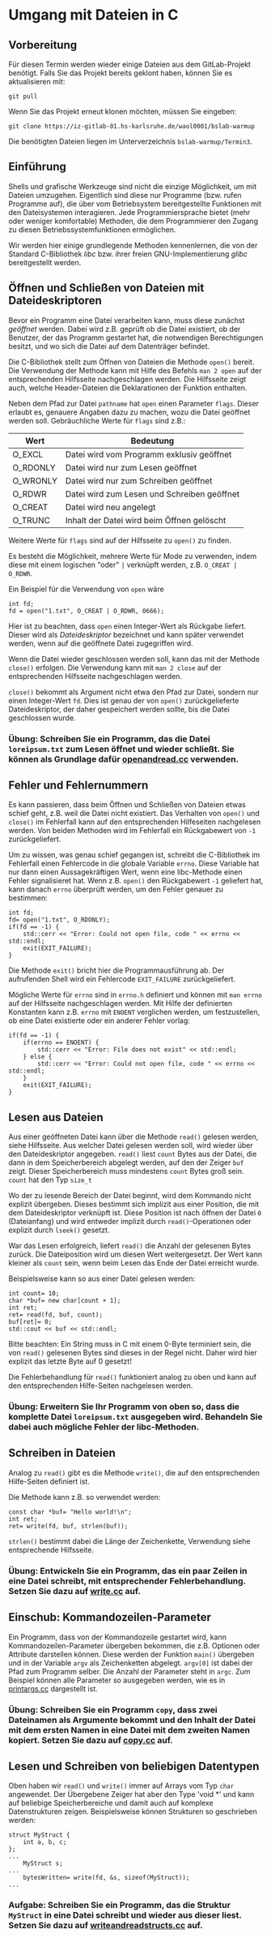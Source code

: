 # Umgang mit Dateien in C

## Vorbereitung

Für diesen Termin werden wieder einige Dateien aus dem GitLab-Projekt benötigt. Falls Sie das Projekt bereits geklont haben, können Sie es aktualisieren mit:

    git pull

Wenn Sie das Projekt erneut klonen möchten, müssen Sie eingeben:

    git clone https://iz-gitlab-01.hs-karlsruhe.de/waol0001/bslab-warmup
    
Die benötigten Dateien liegen im Unterverzeichnis `bslab-warmup/Termin3`.

## Einführung

Shells und grafische Werkzeuge sind nicht die einzige Möglichkeit, um mit Dateien umzugehen. Eigentlich sind diese nur Programme (bzw. rufen Programme auf), die über vom Betriebsystem bereitgestellte Funktionen mit den Dateisystemen interagieren. Jede Programmiersprache bietet (mehr oder weniger komfortable) Methoden, die dem Programmierer den Zugang zu diesen Betriebssystemfunktionen ermöglichen.

Wir werden hier einige grundlegende Methoden kennenlernen, die von der Standard C-Bibliothek _libc_ bzw. ihrer freien GNU-Implementierung _glibc_ bereitgestellt werden.

## Öffnen und Schließen von Dateien mit Dateideskriptoren

Bevor ein Programm eine Datei verarbeiten kann, muss diese zunächst _geöffnet_ werden. Dabei wird z.B. geprüft ob die Datei existiert, ob der Benutzer, der das Programm gestartet hat, die notwendigen Berechtigungen besitzt, und wo sich die Datei auf dem Datenträger befindet.

Die C-Bibliothek stellt zum Öffnen von Dateien die Methode `open()` bereit. Die Verwendung der Methode kann mit Hilfe des Befehls `man 2 open` auf der entsprechenden Hilfsseite nachgeschlagen werden. Die Hilfsseite zeigt auch, welche Header-Dateien die Deklarationen der Funktion enthalten.

Neben dem Pfad zur Datei `pathname` hat `open` einen Parameter `flags`. Dieser erlaubt es, genauere Angaben dazu zu machen, wozu die Datei geöffnet werden soll. Gebräuchliche Werte für `flags` sind z.B.:

|Wert|Bedeutung|
|---|---|
|O_EXCL | Datei wird vom Programm exklusiv geöffnet |
| O_RDONLY | Datei wird nur zum Lesen geöffnet | 
| O_WRONLY | Datei wird nur zum Schreiben geöffnet |
|O_RDWR | Datei wird zum Lesen und Schreiben geöffnet |
|O_CREAT | Datei wird neu angelegt |
|O_TRUNC | Inhalt der Datei wird beim Öffnen gelöscht |

Weitere Werte für `flags` sind auf der Hilfsseite zu `open()` zu finden.

Es besteht die Möglichkeit, mehrere Werte für Mode zu verwenden, indem diese mit einem logischen "oder" `|` verknüpft werden, z.B. `O_CREAT | O_RDWR`.

Ein Beispiel für die Verwendung von `open` wäre

    int fd;
    fd = open("1.txt", O_CREAT | O_RDWR, 0666);
    
Hier ist zu beachten, dass `open` einen Integer-Wert als Rückgabe liefert. Dieser wird als _Dateideskriptor_ bezeichnet und kann später verwendet werden, wenn auf die geöffnete Datei zugegriffen wird.

Wenn die Datei wieder geschlossen werden soll, kann das mit der Methode `close()` erfolgen. Die Verwendung kann mit `man 2 close` auf der entsprechenden Hilfsseite nachgeschlagen werden.

`close()` bekommt als Argument nicht etwa den Pfad zur Datei, sondern nur einen Integer-Wert `fd`. Dies ist genau der von `open()` zurückgelieferte Dateideskriptor, der daher gespeichert werden sollte, bis die Datei geschlossen wurde.

### Übung: Schreiben Sie ein Programm, das die Datei `loreipsum.txt` zum Lesen öffnet und wieder schließt. Sie können als Grundlage dafür [openandread.cc](./openandread.cc) verwenden.

## Fehler und Fehlernummern

Es kann passieren, dass beim Öffnen und Schließen von Dateien etwas schief geht, z.B. weil die Datei nicht existiert. Das Verhalten von `open()` und `close()` im Fehlerfall kann auf den entsprechenden Hilfeseiten nachgelesen werden. Von beiden Methoden wird im Fehlerfall ein Rückgabewert von `-1` zurückgeliefert.

Um zu wissen, was genau schief gegangen ist, schreibt die C-Bibliothek im Fehlerfall einen Fehlercode in die globale Variable `errno`. Diese Variable hat nur dann einen Aussagekräftigen Wert, wenn eine libc-Methode einen Fehler signalisieret hat. Wenn z.B. `open()` den Rückgabewert `-1` geliefert hat, kann danach `errno` überprüft werden, um den Fehler genauer zu bestimmen:

	int fd;
	fd= open("1.txt", O_RDONLY);
	if(fd == -1) {
		std::cerr << "Error: Could not open file, code " << errno << std::endl;
		exit(EXIT_FAILURE);
	}
	
Die Methode `exit()` bricht hier die Programmausführung ab. Der aufrufenden Shell wird ein Fehlercode `EXIT_FAILURE` zurückgeliefert.

Mögliche Werte für `errno` sind in `errno.h` definiert und können mit `man errno` auf der Hilfsseite nachgeschlagen werden. Mit Hilfe der definierten Konstanten kann z.B. `errno` mit `ENOENT` verglichen werden, um festzustellen, ob eine Datei existierte oder ein anderer Fehler vorlag:

	if(fd == -1) {
		if(errno == ENOENT) {
			std::cerr << "Error: File does not exist" << std::endl;
		} else {
			std::cerr << "Error: Could not open file, code " << errno << std::endl;
		}
		exit(EXIT_FAILURE);
	}

## Lesen aus Dateien

Aus einer geöffneten Datei kann über die Methode `read()` gelesen werden, siehe Hilfsseite. Aus welcher Datei gelesen werden soll, wird wieder über den Dateideskriptor angegeben. `read()` liest `count` Bytes aus der Datei, die dann in dem Speicherbereich abgelegt werden, auf den der Zeiger `buf` zeigt. Dieser Speicherbereich muss mindestens `count` Bytes groß sein. `count` hat den Typ `size_t`

Wo der zu lesende Bereich der Datei beginnt, wird dem Kommando nicht explizit übergeben. Dieses bestimmt sich implizit aus einer Position, die mit dem Dateideskriptor verknüpft ist. Diese Position ist nach öffnen der Datei `0` (Dateianfang) und wird entweder implizit durch `read()`-Operationen oder explizit durch `lseek()` gesetzt.

War das Lesen erfolgreich, liefert `read()` die Anzahl der gelesenen Bytes zurück. Die Dateiposition wird um diesen Wert weitergesetzt. Der Wert kann kleiner als `count` sein, wenn beim Lesen das Ende der Datei erreicht wurde.

Beispielsweise kann so aus einer Datei gelesen werden:

	int count= 10;
	char *buf= new char[count + 1];
	int ret;
	ret= read(fd, buf, count);
	buf[ret]= 0;
	std::cout << buf << std::endl; 

Bitte beachten: Ein String muss in C mit einem 0-Byte terminiert sein, die von `read()` gelesenen Bytes sind dieses in der Regel nicht. Daher wird hier explizit das letzte Byte auf 0 gesetzt!

Die Fehlerbehandlung für `read()` funktioniert analog zu oben und kann auf den entsprechenden Hilfe-Seiten nachgelesen werden.

### Übung: Erweitern Sie Ihr Programm von oben so, dass die komplette Datei `loreipsum.txt` ausgegeben wird. Behandeln Sie dabei auch mögliche Fehler der libc-Methoden.

## Schreiben in Dateien

Analog zu `read()` gibt es die Methode `write()`, die auf den entsprechenden Hilfe-Seiten definiert ist.

Die Methode kann z.B. so verwendet werden:

	const char *buf= "Hello world!\n";
	int ret;
	ret= write(fd, buf, strlen(buf));

`strlen()` bestimmt dabei die Länge der Zeichenkette, Verwendung siehe entsprechende Hilfsseite.

### Übung: Entwickeln Sie ein Programm, das ein paar Zeilen in eine Datei schreibt, mit entsprechender Fehlerbehandlung. Setzen Sie dazu auf [write.cc](./write.cc) auf.

## Einschub: Kommandozeilen-Parameter

Ein Programm, dass von der Kommandozeile gestartet wird, kann Kommandozeilen-Parameter übergeben bekommen, die z.B. Optionen oder Attribute darstellen können. Diese werden der Funktion `main()` übergeben und in der Variable `argv` als Zeichenketten abgelegt. `argv[0]` ist dabei der Pfad zum Programm selber. Die Anzahl der Parameter steht in `argc`. Zum Beispiel können alle Parameter so ausgegeben werden, wie es in [printargs.cc](./printargs.cc) dargestellt ist.
	
### Übung: Schreiben Sie ein Programm `copy`, dass zwei Dateinamen als Argumente bekommt und den Inhalt der Datei mit dem ersten Namen in eine Datei mit dem zweiten Namen kopiert. Setzen Sie dazu auf [copy.cc](./copy.cc) auf.

## Lesen und Schreiben von beliebigen Datentypen

Oben haben wir `read()` und `write()` immer auf Arrays vom Typ `char` angewendet. Der Übergebene Zeiger hat aber den Type 'void *' und kann auf beliebige Speicherbereiche und damit auch auf komplexe Datenstrukturen zeigen. Beispielsweise können Strukturen so geschrieben werden: 

	struct MyStruct {
		int a, b, c;
	};
	...
		MyStruct s;
	...
		bytesWritten= write(fd, &s, sizeof(MyStruct));
	...
	
### Aufgabe: Schreiben Sie ein Programm, das die Struktur `MyStruct` in eine Datei schreibt und wieder aus dieser liest. Setzen Sie dazu auf [writeandreadstructs.cc](./writeandreadstructs.cc) auf.
